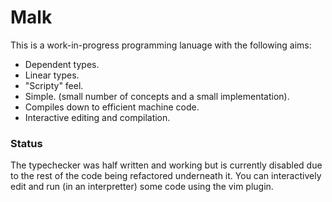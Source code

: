 # Malk

This is a work-in-progress programming lanuage with the following aims:
  * Dependent types.
  * Linear types.
  * "Scripty" feel.
  * Simple. (small number of concepts and a small implementation).
  * Compiles down to efficient machine code.
  * Interactive editing and compilation.

### Status

The typechecker was half written and working but is currently disabled due to
the rest of the code being refactored underneath it. You can interactively edit
and run (in an interpretter) some code using the vim plugin.

